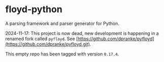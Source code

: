 # floyd-python

A parsing framework and parser generator for Python.

2024-11-17: This project is now dead, new development is happening in a
renamed fork called `pyfloyd`. See
[https://github.com/dpranke/pyfloyd](https://github.com/dpranke/pyfloyd.git).

This empty repo has been tagged with version `0.17.4`.
